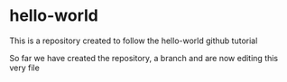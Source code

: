 # hello-world
This is a repository created to follow the hello-world github tutorial

So far we have created the repository, a branch and are now editing this very file
